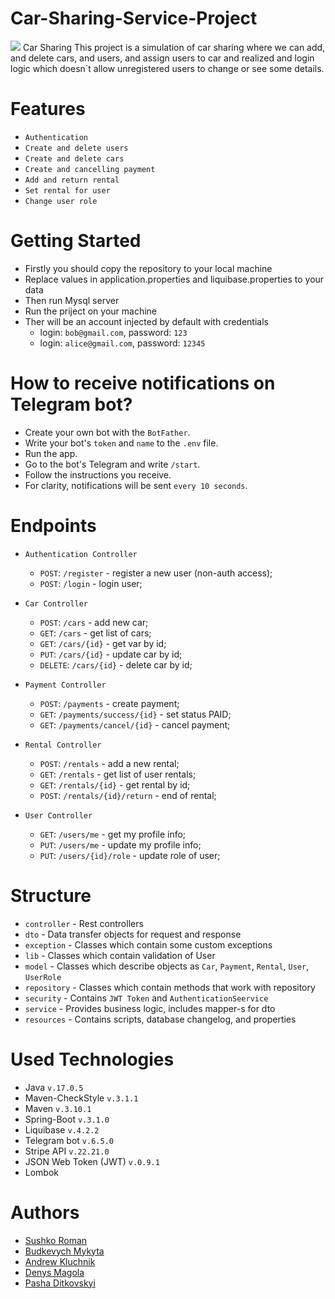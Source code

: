 # Car-Sharing-Service-Project
<img src="https://cdn.dribbble.com/users/508588/screenshots/14845034/media/18078f287ce75878d1858ab43d7607e2.jpg?compress=1&resize=400x300">
Car Sharing
This project is a simulation of car sharing where we can add, and delete cars, and users, and assign users to 
car and realized and login logic which doesn`t allow unregistered users to change or see some details.

# Features

* `Authentication`
* `Create and delete users`
* `Create and delete cars`
* `Create and cancelling payment`
* `Add and return rental`
* `Set rental for user`
* `Change user role`

# Getting Started

* Firstly you should copy the repository to your local machine
* Replace values in application.properties and liquibase.properties to your data
* Then run Mysql server
* Run the priject on your machine
* Ther will be an account injected by default with credentials
  - login: `bob@gmail.com`, password: `123`
  - login: `alice@gmail.com`, password: `12345`
 
# How to receive notifications on Telegram bot? 
* Create your own bot with the `BotFather`.
* Write your bot's `token` and `name` to the `.env` file.
* Run the app.
* Go to the bot's Telegram and write `/start`.
* Follow the instructions you receive.
* For clarity, notifications will be sent `every 10 seconds`.

# Endpoints

* `Authentication Controller`
  - `POST`: `/register` - register a new user (non-auth access);
  - `POST`: `/login` - login user;

* `Car Controller`
  - `POST`: `/cars` - add new car;
  - `GET`: `/cars` - get list of cars;
  - `GET`: `/cars/{id}` - get var by id;
  - `PUT`: `/cars/{id}` - update car by id;
  - `DELETE`: `/cars/{id}` - delete car by id;

* `Payment Controller`
  - `POST`: `/payments` - create payment;
  - `GET`: `/payments/success/{id}` - set status PAID;
  - `GET`: `/payments/cancel/{id}` - cancel payment;

* `Rental Controller`
  - `POST`: `/rentals` - add a new rental;
  - `GET`: `/rentals` - get list of user rentals;
  - `GET`: `/rentals/{id}` - get rental by id;
  - `POST`: `/rentals/{id}/return` - end of rental;

* `User Controller`
  - `GET`: `/users/me` - get my profile info;</li>
  - `PUT`: `/users/me` - update my profile info;</li>
  - `PUT`: `/users/{id}/role` - update role of user;</li>


# Structure

* `controller` - Rest controllers
* `dto` - Data transfer objects for request and response
* `exception` - Classes which contain some custom exceptions
* `lib` - Classes which contain validation of User
* `model` - Classes which describe objects as `Car`, `Payment`, `Rental`, `User`, `UserRole`
* `repository` - Classes which contain methods that work with repository
* `security` - Contains `JWT Token` and `AuthenticationSeervice`
* `service` - Provides business logic, includes mapper-s for dto
* `resources` - Contains scripts, database changelog, and properties

# Used Technologies

* Java `v.17.0.5`
* Maven-CheckStyle `v.3.1.1`
* Maven `v.3.10.1`
* Spring-Boot `v.3.1.0`
* Liquibase `v.4.2.2`
* Telegram bot `v.6.5.0`
* Stripe API `v.22.21.0`
* JSON Web Token (JWT) `v.0.9.1`
* Lombok

# Authors
* [Sushko Roman](https://github.com/PlagueEbola)
* [Budkevych Mykyta](https://github.com/De1eF)
* [Andrew Kluchnik](https://github.com/AndrewkeY-hub)
* [Denys Magola](https://github.com/denys-mg)
* [Pasha Ditkovskyi](https://github.com/Deschna)
